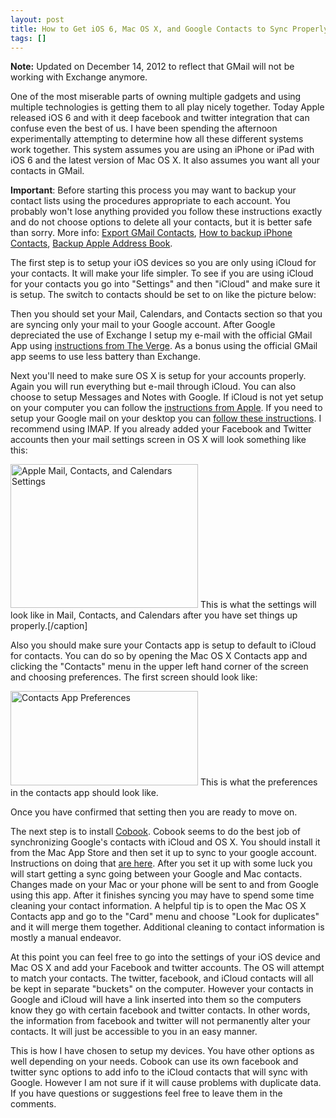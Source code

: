 ```yaml
---
layout: post
title: How to Get iOS 6, Mac OS X, and Google Contacts to Sync Properly
tags: []
---
```

<strong>Note:</strong> Updated on December 14, 2012 to reflect that GMail will not be working with Exchange anymore.

One of the most miserable parts of owning multiple gadgets and using multiple technologies is getting them to all play nicely together. Today Apple released iOS 6 and with it deep facebook and twitter integration that can confuse even the best of us. I have been spending the afternoon experimentally attempting to determine how all these different systems work together. This system assumes you are using an iPhone or iPad with iOS 6 and the latest version of Mac OS X. It also assumes you want all your contacts in GMail.

<strong>Important</strong>: Before starting this process you may want to backup your contact lists using the procedures appropriate to each account. You probably won't lose anything provided you follow these instructions exactly and do not choose options to delete all your contacts, but it is better safe than sorry. More info: <a href="http://support.google.com/mail/bin/answer.py?hl=en&amp;answer=24911">Export GMail Contacts</a>, <a href="http://osxdaily.com/2012/06/14/how-to-back-up-your-iphone-contacts/">How to backup iPhone Contacts</a>, <a href="http://osxdaily.com/2011/09/19/backup-address-book-mac-os-x/">Backup Apple Address Book</a>.

<!--more-->The first step is to setup your iOS devices so you are only using iCloud for your contacts. It will make your life simpler. To see if you are using iCloud for your contacts you go into "Settings" and then "iCloud" and make sure it is setup. The switch to contacts should be set to on like the picture below:



Then you should set your Mail, Calendars, and Contacts section so that you are syncing only your mail to your Google account. After Google depreciated the use of Exchange I setup my e-mail with the official GMail App using <a href="http://www.theverge.com/2012/12/5/3732364/best-way-gmail-google-calendar-iphone-how-to">instructions from The Verge</a>. As a bonus using the official GMail app seems to use less battery than Exchange.

Next you'll need to make sure OS X is setup for your accounts properly. Again you will run everything but e-mail through iCloud. You can also choose to setup Messages and Notes with Google. If iCloud is not yet setup on your computer you can follow the <a href="http://www.apple.com/icloud/setup/mac.html">instructions from Apple</a>. If you need to setup your Google mail on your desktop you can <a href="https://support.google.com/mail/bin/static.py?hl=en&amp;ts=1668960&amp;page=ts.cs">follow these instructions</a>. I recommend using IMAP. If you already added your Facebook and Twitter accounts then your mail settings screen in OS X will look something like this:

<a href="http://www.zagaja.com/images/2012/09/iCloud-settings.png"><img class="size-medium wp-image-364" title="Mail, Contacts, and Calendars settings" alt="Apple Mail, Contacts, and Calendars Settings" src="http://www.zagaja.com/images/2012/09/iCloud-settings-300x230.png" width="300" height="230" /></a> This is what the settings will look like in Mail, Contacts, and Calendars after you have set things up properly.[/caption]

Also you should make sure your Contacts app is setup to default to iCloud for contacts. You can do so by opening the Mac OS X Contacts app and clicking the "Contacts" menu in the upper left hand corner of the screen and choosing preferences. The first screen should look like:

<a href="http://www.zagaja.com/images/2012/09/Screen-Shot-2012-09-20-at-12.06.44-AM.png"><img class="size-medium wp-image-365" title="Contacts App Preferences" alt="Contacts App Preferences" src="http://www.zagaja.com/images/2012/09/Screen-Shot-2012-09-20-at-12.06.44-AM-300x151.png" width="300" height="151" /></a> This is what the preferences in the contacts app should look like.

Once you have confirmed that setting then you are ready to move on.

The next step is to install <a href="http://itunes.apple.com/us/app/cobook/id525225808?mt=12">Cobook</a>. Cobook seems to do the best job of synchronizing Google's contacts with iCloud and OS X. You should install it from the Mac App Store and then set it up to sync to your google account. Instructions on doing that <a href="http://support.cobookapp.com/kb/faq/can-cobook-sync-with-google-contacts">are here</a>. After you set it up with some luck you will start getting a sync going between your Google and Mac contacts. Changes made on your Mac or your phone will be sent to and from Google using this app. After it finishes syncing you may have to spend some time cleaning your contact information. A helpful tip is to open the Mac OS X Contacts app and go to the "Card" menu and choose "Look for duplicates" and it will merge them together. Additional cleaning to contact information is mostly a manual endeavor.

At this point you can feel free to go into the settings of your iOS device and Mac OS X and add your Facebook and twitter accounts. The OS will attempt to match your contacts. The twitter, facebook, and iCloud contacts will all be kept in separate "buckets" on the computer. However your contacts in Google and iCloud will have a link inserted into them so the computers know they go with certain facebook and twitter contacts. In other words, the information from facebook and twitter will not permanently alter your contacts. It will just be accessible to you in an easy manner.

This is how I have chosen to setup my devices. You have other options as well depending on your needs. Cobook can use its own facebook and twitter sync options to add info to the iCloud contacts that will sync with Google. However I am not sure if it will cause problems with duplicate data. If you have questions or suggestions feel free to leave them in the comments.
